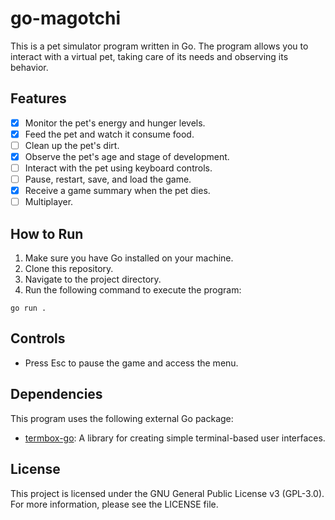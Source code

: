 # go-magotchi

This is a pet simulator program written in Go. The program allows you to interact with a virtual pet, taking care of its needs and observing its behavior.

## Features

- [x] Monitor the pet's energy and hunger levels.
- [x] Feed the pet and watch it consume food.
- [ ] Clean up the pet's dirt.
- [x] Observe the pet's age and stage of development.
- [ ] Interact with the pet using keyboard controls.
- [ ] Pause, restart, save, and load the game.
- [x] Receive a game summary when the pet dies.
- [ ] Multiplayer.

## How to Run

1. Make sure you have Go installed on your machine.
2. Clone this repository.
3. Navigate to the project directory.
4. Run the following command to execute the program:

`go run .`

## Controls

- Press Esc to pause the game and access the menu.

## Dependencies

This program uses the following external Go package:

- [termbox-go](https://github.com/nsf/termbox-go): A library for creating simple terminal-based user interfaces.

## License

This project is licensed under the GNU General Public License v3 (GPL-3.0). For more information, please see the LICENSE file.
